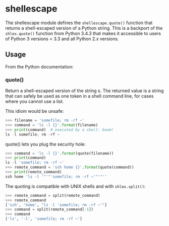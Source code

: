 # shellescape

The shellescape module defines the `shellescape.quote()` function that returns a shell-escaped version of a Python string.  This is a backport of the `shlex.quote()` function from Python 3.4.3 that makes it accessible to users of Python 3 versions < 3.3 and all Python 2.x versions.


## Usage

From the Python documentation:

### quote()

Return a shell-escaped version of the string s. The returned value is a string that can safely be used as one token in a shell command line, for cases where you cannot use a list.

This idiom would be unsafe:

```python
>>> filename = 'somefile; rm -rf ~'
>>> command = 'ls -l {}'.format(filename)
>>> print(command)  # executed by a shell: boom!
ls -l somefile; rm -rf ~
```

quote() lets you plug the security hole:

```python
>>> command = 'ls -l {}'.format(quote(filename))
>>> print(command)
ls -l 'somefile; rm -rf ~'
>>> remote_command = 'ssh home {}'.format(quote(command))
>>> print(remote_command)
ssh home 'ls -l '"'"'somefile; rm -rf ~'"'"''
```

The quoting is compatible with UNIX shells and with `shlex.split()`:

```python
>>> remote_command = split(remote_command)
>>> remote_command
['ssh', 'home', "ls -l 'somefile; rm -rf ~'"]
>>> command = split(remote_command[-1])
>>> command
['ls', '-l', 'somefile; rm -rf ~']
```
